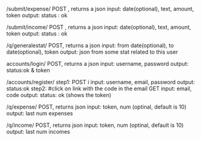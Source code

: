 /submit/expense/
POST , returns a json
input: date(optional), text, amount, token
output: status : ok

/submit/income/
POST , returns a json
input: date(optional), text, amount, token
output: status : ok

/q/generalestat/
POST, returns a json
input: from date(optional), to date(optional), token
output: json from some stat related to this user

accounts/login/
POST, returns a json
input: username, password
output: status:ok & token

/accounts/register/
step1:
POST i
input: username, email, password
output: status:ok
step2:
#click on link with the code in the email
GET
input: email, code
output: status: ok (shows the token)

/q/expense/
POST, returns json
input: token, num (optinal, default is 10)
output: last num expenses

/q/income/
POST, returns json
input: token, num (optinal, default is 10)
output: last num incomes

